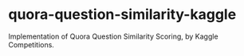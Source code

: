 # quora-question-similarity-kaggle
Implementation of Quora Question Similarity Scoring, by Kaggle Competitions.
